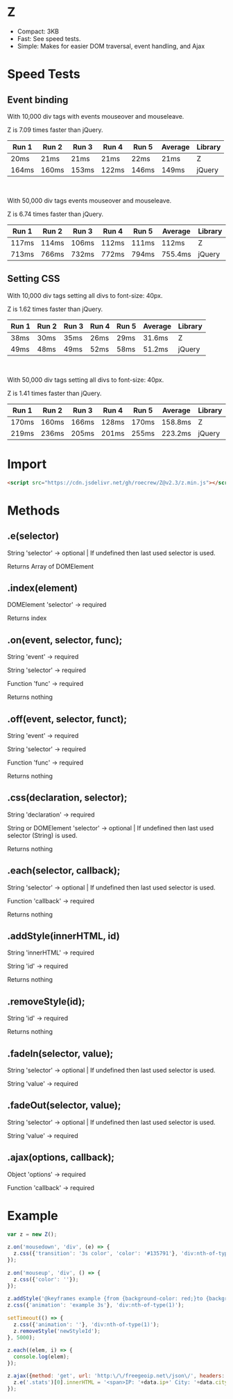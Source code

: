 # Z

- Compact: 3KB
- Fast: See speed tests.
- Simple: Makes for easier DOM traversal, event handling, and Ajax

# Speed Tests

## Event binding

With 10,000 div tags with events mouseover and mouseleave.

Z is 7.09 times faster than jQuery.


| Run 1 | Run 2 | Run 3 | Run 4 | Run 5 | Average | Library |
|-------|-------|-------|-------|-------|---------|---------|
| 20ms | 21ms | 21ms | 21ms | 22ms | 21ms | Z |
| 164ms | 160ms | 153ms | 122ms | 146ms | 149ms | jQuery |

<br/>

With 50,000 div tags events mouseover and mouseleave.

Z is 6.74 times faster than jQuery.

| Run 1 | Run 2 | Run 3 | Run 4 | Run 5 | Average | Library |
|-------|-------|-------|-------|-------|---------|---------|
| 117ms | 114ms | 106ms | 112ms | 111ms | 112ms | Z |
| 713ms | 766ms | 732ms | 772ms | 794ms | 755.4ms | jQuery |

## Setting CSS

With 10,000 div tags setting all divs to font-size: 40px.

Z is 1.62 times faster than jQuery.

| Run 1 | Run 2 | Run 3 | Run 4 | Run 5 | Average | Library |
|-------|-------|-------|-------|-------|---------|---------|
| 38ms | 30ms | 35ms | 26ms | 29ms | 31.6ms | Z |
| 49ms | 48ms | 49ms | 52ms | 58ms | 51.2ms | jQuery |

<br/>

With 50,000 div tags setting all divs to font-size: 40px.

Z is 1.41 times faster than jQuery.

| Run 1 | Run 2 | Run 3 | Run 4 | Run 5 | Average | Library |
|-------|-------|-------|-------|-------|---------|---------|
| 170ms | 160ms | 166ms | 128ms | 170ms | 158.8ms | Z |
| 219ms | 236ms | 205ms | 201ms | 255ms | 223.2ms | jQuery |

# Import

```html
<script src="https://cdn.jsdelivr.net/gh/roecrew/Z@v2.3/z.min.js"></script>
```

# Methods

## .e(selector)

String 'selector' -> optional | If undefined then last used selector is used.

Returns Array of DOMElement

## .index(element)

DOMElement 'selector' -> required

Returns index

## .on(event, selector, func);

String 'event' -> required

String 'selector' -> required

Function 'func' -> required

Returns nothing

## .off(event, selector, funct);

String 'event' -> required

String 'selector' -> required

Function 'func' -> required

Returns nothing

## .css(declaration, selector);

String 'declaration' -> required

String or DOMElement 'selector' -> optional | If undefined then last used selector (String) is used.

Returns nothing

## .each(selector, callback);

String 'selector' -> optional | If undefined then last used selector is used.

Function 'callback' -> required

Returns nothing

## .addStyle(innerHTML, id)

String 'innerHTML' -> required

String 'id' -> required

Returns nothing

## .removeStyle(id);

String 'id' -> required

Returns nothing

## .fadeIn(selector, value);

String 'selector' -> optional | If undefined then last used selector is used.

String 'value' -> required

## .fadeOut(selector, value);

String 'selector' -> optional | If undefined then last used selector is used.

String 'value' -> required

## .ajax(options, callback);

Object 'options' -> required

Function 'callback' -> required

# Example

```javascript
var z = new Z();
    
z.on('mousedown', 'div', (e) => {
  z.css({'transition': '3s color', 'color': '#135791'}, 'div:nth-of-type(' + (z.index(e) + 1) + ')');
});
    
z.on('mouseup', 'div', () => {
  z.css({'color': ''});
});
    
z.addStyle('@keyframes example {from {background-color: red;}to {background-color: yellow;}}', 'newStyleId');
z.css({'animation': 'example 3s'}, 'div:nth-of-type(1)');
    
setTimeout(() => {
  z.css({'animation': ''}, 'div:nth-of-type(1)');
  z.removeStyle('newStyleId');
}, 5000);
    
z.each((elem, i) => {
  console.log(elem);
});

z.ajax({method: 'get', url: 'http:\/\/freegeoip.net\/json\/', headers: {'Accept':'application/json'}}, function(data) {
  z.e('.stats')[0].innerHTML = '<span>IP: '+data.ip+' City: '+data.city+'\nZip: '+data.zip_code+'&nbsp;</span><span></span>';
});
```
